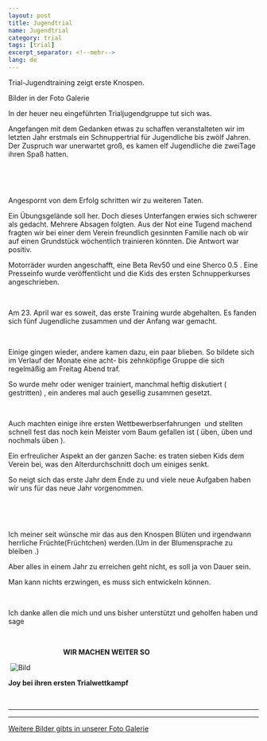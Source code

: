 ```yaml
---
layout: post
title: Jugendtrial
name: Jugendtrial
category: trial
tags: [trial]
excerpt_separator: <!--mehr-->
lang: de
---
```


Trial-Jugendtraining zeigt erste Knospen.

Bilder in der Foto Galerie

<!--mehr-->

In der heuer neu eingef&uuml;hrten Trialjugendgruppe tut sich was.

Angefangen mit dem Gedanken etwas zu schaffen veranstalteten wir im letzten Jahr erstmals ein Schnuppertrial f&uuml;r Jugendliche bis zw&ouml;lf Jahren. Der Zuspruch war unerwartet gro&szlig;, es kamen elf Jugendliche die zweiTage ihren Spa&szlig; hatten.&nbsp;

&nbsp;

&nbsp;

Angespornt von dem Erfolg schritten wir zu weiteren Taten.

Ein &Uuml;bungsgel&auml;nde soll her. Doch dieses Unterfangen erwies sich schwerer als gedacht. Mehrere Absagen folgten. Aus der Not eine Tugend machend fragten wir bei einer dem Verein freundlich gesinnten Familie nach ob wir auf einen Grundst&uuml;ck w&ouml;chentlich trainieren k&ouml;nnten. Die Antwort war positiv.

Motorr&auml;der wurden angeschafft, eine Beta Rev50 und eine Sherco 0.5 . Eine Presseinfo wurde ver&ouml;ffentlicht und die Kids des ersten Schnupperkurses angeschrieben.

&nbsp;

Am 23. April war es soweit, das erste Training wurde abgehalten. Es fanden sich f&uuml;nf Jugendliche zusammen und der Anfang war gemacht.

&nbsp;

Einige gingen wieder, andere kamen dazu, ein paar blieben. So bildete sich im Verlauf der Monate eine acht- bis zehnk&ouml;pfige Gruppe die sich regelm&auml;&szlig;ig am Freitag Abend traf.

So wurde mehr oder weniger trainiert, manchmal heftig diskutiert ( gestritten) , ein anderes mal auch gesellig zusammen gesetzt.

&nbsp;

Auch machten einige ihre ersten Wettbewerbserfahrungen&nbsp; und stellten schnell fest das noch kein Meister vom Baum gefallen ist ( &uuml;ben, &uuml;ben und nochmals &uuml;ben ).

Ein erfreulicher Aspekt an der ganzen Sache: es traten sieben Kids dem Verein bei, was den Alterdurchschnitt doch um einiges senkt.

So neigt sich das erste Jahr dem Ende zu und viele neue Aufgaben haben wir uns f&uuml;r das neue Jahr vorgenommen.&nbsp;

&nbsp;

&nbsp;

Ich meiner seit w&uuml;nsche mir das aus den Knospen Bl&uuml;ten und irgendwann herrliche Fr&uuml;chte(Fr&uuml;chtchen) werden.(Um in der Blumensprache zu bleiben .)

Aber alles in einem Jahr zu erreichen geht nicht, es soll ja von Dauer sein.

Man kann nichts erzwingen, es muss sich entwickeln k&ouml;nnen.

&nbsp;

Ich danke allen die mich und uns bisher unterst&uuml;tzt und geholfen haben und sage

&nbsp;

&nbsp;&nbsp;&nbsp;&nbsp;&nbsp;&nbsp;&nbsp;&nbsp;&nbsp;&nbsp;&nbsp;&nbsp;&nbsp;&nbsp;&nbsp;&nbsp;&nbsp;&nbsp;&nbsp;&nbsp;&nbsp;&nbsp;&nbsp; &nbsp;&nbsp;&nbsp; **WIR MACHEN WEITER SO**

&nbsp;![Bild](/)

**Joy bei ihren ersten Trialwettkampf**

&nbsp;

****

****

[Weitere Bilder gibts in unserer Foto Galerie](/)
